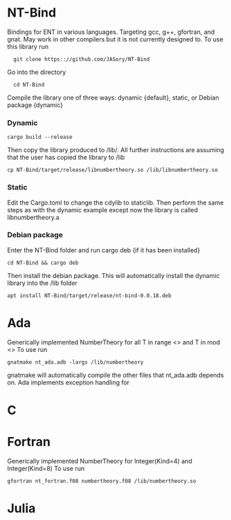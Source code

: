 # NT-Bind
Bindings for ENT in various languages. Targeting gcc, g++, gfortran, and gnat. May work in other compilers but it is not currently designed to. To use this library run 
```
  git clone https:://github.com/JASory/NT-Bind
```
Go into the directory
```
  cd NT-Bind
```  
Compile the library one of three ways: dynamic {default}, static, or Debian package {dynamic}

### Dynamic 
```
cargo build --release
```
Then copy the library produced to /lib/. All further instructions are assuming that the user has copied the library to /lib
```
cp NT-Bind/target/release/libnumbertheory.so /lib/libnumbertheory.so
```
### Static
Edit the Cargo.toml to change the cdylib to staticlib. Then perform the same steps as with the dynamic example except now the library is called libnumbertheory.a

### Debian package
Enter the NT-Bind folder and run cargo deb {if it has been installed}
```
cd NT-Bind && cargo deb 
```
Then install the debian package. This will automatically install the dynamic library into the /lib folder
```
apt install NT-Bind/target/release/nt-bind-0.0.18.deb
```
# Ada
   Generically implemented NumberTheory for all T in range <> and T in mod <>
   To use run 
   ```
   gnatmake nt_ada.adb -largs /lib/numbertheory
   ```
  gnatmake will automatically compile the other files that nt_ada.adb depends on. 
  Ada implements exception handling for 
# C

# Fortran
 Generically implemented NumberTheory for Integer(Kind=4) and Integer(Kind=8)
 To use run 
 ```
 gfortran nt_fortran.f08 numbertheory.f08 /lib/numbertheory.so
 ```
# Julia
